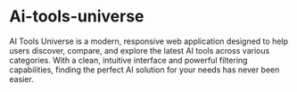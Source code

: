 # Ai-tools-universe
AI Tools Universe is a modern, responsive web application designed to help users discover, compare, and explore the latest AI tools across various categories. With a clean, intuitive interface and powerful filtering capabilities, finding the perfect AI solution for your needs has never been easier.
